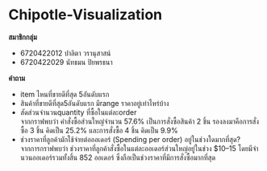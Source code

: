 # Chipotle-Visualization
**สมาชิกกลุ่ม**
- 6720422012 ปาลิตา วรานุสาสน์
- 6720422029 นัทธมน ปิยพรธนา

**คำถาม**
- item ไหนที่ขายดีที่สุด 5อันดับแรก
- สินค้าที่ขายดีที่สุด5อันดับแรก มีrange ราคาอยู่เท่าไหร่บ้าง
- สัดส่วนจำนวนquantity ที่ซื้อในแต่ละorder  
จากกราฟพบว่า คำสั่งซื้อส่วนใหญ่จำนวน 57.6% เป็นการสั่งซื้อสินค้า 2 ชิ้น รองลงมาคือการสั่งซื้อ 3 ชิ้น คิดเป็น 25.2% และการสั่งซื้อ 4 ชิ้น คิดเป็น 9.9%
- ช่วงราคาที่ลูกค้ามักใช้จ่ายต่อออเดอร์ (Spending per order) อยู่ในช่วงใดมากที่สุด?  
จากการกราฟพบว่า ช่วงราคาที่ลูกค้าสั่งซื้อในแต่ละออเดอร์ส่วนใหญ่อยู่ในช่วง $10–15 โดยมีจำนวนออเดอร์รวมทั้งสิ้น 852 ออเดอร์ ซึ่งถือเป็นช่วงราคาที่มีการสั่งซื้อมากที่สุด


